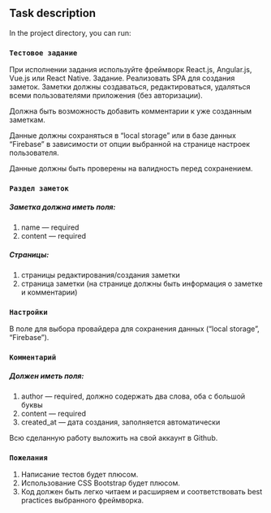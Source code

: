 ## Task description

In the project directory, you can run:

### `Тестовое задание`

При исполнении задания используйте фреймворк React.js, Angular.js, Vue.js или React Native.
Задание.
Реализовать SPA для создания заметок. Заметки должны создаваться, редактироваться, удаляться всеми пользователями приложения (без авторизации).

Должна быть возможность добавить комментарии к уже созданным заметкам.

Данные должны сохраняться в “local storage” или в базе данных “Firebase” в зависимости от опции выбранной на странице настроек пользователя.

Данные должны быть проверены на валидность перед сохранением.


### `Раздел заметок`

##### Заметка должна иметь поля:
1) name — required
2) content — required

##### Страницы:
1) страницы редактирования/создания заметки
2) страница заметки (на странице должны быть информация о заметке и комментарии)

### `Настройки`

B поле для выбора провайдера для сохранения данных (“local storage”, “Firebase”).

### `Комментарий`

##### Должен иметь поля:
1) author — required, должно содержать два слова, оба с большой буквы
2) content — required
3) created_at — дата создания, заполняется автоматически

Всю сделанную работу выложить на свой аккаунт в Github.

### `Пожелания`

1) Написание тестов будет плюсом.
2) Использование CSS Bootstrap будет плюсом.
3) Код должен быть легко читаем и расширяем и соответствовать best practices выбранного фреймворка.
